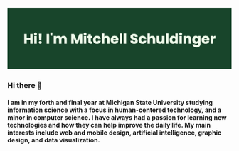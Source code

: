 ![Social banner for Mitchell's Profile](https://github.com/mitchellschul/mitchellschul/blob/main/banner.png)

### Hi there 👋

####  I am in my forth and final year at Michigan State University studying information science with a focus in human-centered technology, and a minor in computer science. I have always had a passion for learning new technologies and how they can help improve the daily life. My main interests include web and mobile design, artificial intelligence, graphic design, and data visualization.

<!--
**mitchellschul/mitchellschul** is a ✨ _special_ ✨ repository because its `README.md` (this file) appears on your GitHub profile.

Here are some ideas to get you started:

- 🔭 I’m currently working on ...
- 🌱 I’m currently learning ...
- 👯 I’m looking to collaborate on ...
- 🤔 I’m looking for help with ...
- 💬 Ask me about ...
- 📫 How to reach me: ...
- 😄 Pronouns: ...
- ⚡ Fun fact: ...
-->
